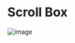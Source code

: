 # Scroll Box

![image](https://github.com/pranathi-jayanthi/scroll-box/assets/113671307/f9e44aa1-2812-46f5-b92d-aa7534737a91)

